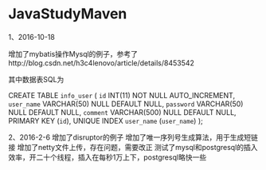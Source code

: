 # JavaStudyMaven
1、2016-10-18 

   增加了mybatis操作Mysql的例子，参考了http://blog.csdn.net/h3c4lenovo/article/details/8453542
   
   其中数据表SQL为
   
   CREATE TABLE `info_user` (
	`id` INT(11) NOT NULL AUTO_INCREMENT,
	`user_name` VARCHAR(50) NULL DEFAULT NULL,
	`password` VARCHAR(50) NULL DEFAULT NULL,
	`comment` VARCHAR(500) NULL DEFAULT NULL,
	PRIMARY KEY (`id`),
	UNIQUE INDEX `user_name` (`user_name`)
);


2、2016-2-6
    增加了disruptor的例子
    增加了唯一序列号生成算法，用于生成短链接
    增加了netty文件上传，存在问题，需要改正
    测试了mysql和postgresql的插入效率，开二十个线程，插入在每秒1万上下，postgresql略快一些
